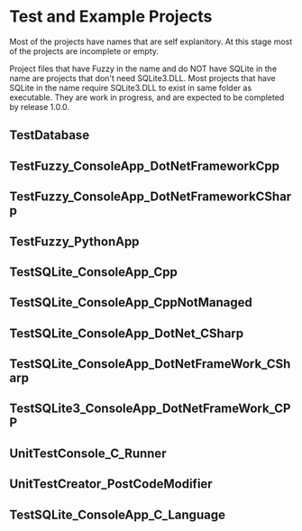 # Test and Example Projects
Most of the projects have names that are self explanitory. At this stage most of the projects are incomplete or empty.

Project files that have Fuzzy in the name and do NOT have SQLite in the name are projects that don't need SQLite3.DLL.  Most projects that have SQLite in the name require SQLite3.DLL to exist in same folder as executable. They are work in progress, and are expected to be completed by release 1.0.0.

## TestDatabase

## TestFuzzy_ConsoleApp_DotNetFrameworkCpp

## TestFuzzy_ConsoleApp_DotNetFrameworkCSharp

## TestFuzzy_PythonApp

## TestSQLite_ConsoleApp_Cpp

## TestSQLite_ConsoleApp_CppNotManaged

## TestSQLite_ConsoleApp_DotNet_CSharp

## TestSQLite_ConsoleApp_DotNetFrameWork_CSharp

## TestSQLite3_ConsoleApp_DotNetFrameWork_CPP

## UnitTestConsole_C_Runner

## UnitTestCreator_PostCodeModifier

## TestSQLite_ConsoleApp_C_Language


## 

## 

## 

## 

